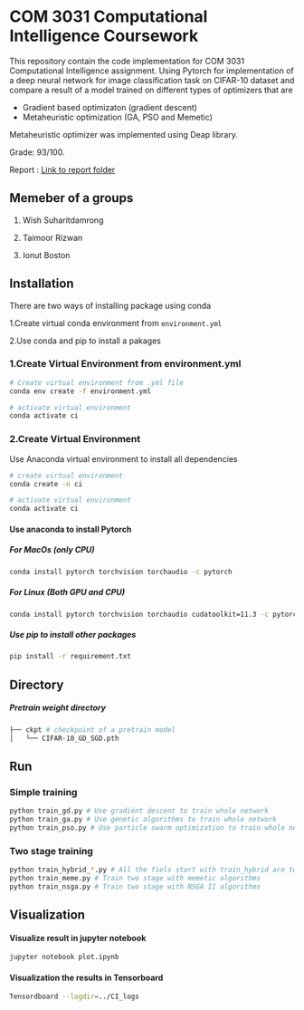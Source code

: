 # COM 3031 Computational Intelligence Coursework 

This repository contain the code implementation for COM 3031 Computational Intelligence assignment.
Using Pytorch for implementation of a deep neural network for image classification task on CIFAR-10 dataset
and compare a result of a model trained on different types of optimizers that are

- Gradient based optimizaton (gradient descent)
- Metaheuristic optimization (GA, PSO  and Memetic)

Metaheuristic optimizer was implemented using Deap library.

Grade:  93/100.

Report : [Link to report folder](https://github.com/peterwisu/metaheuristic_optimizer/tree/master/report)

## Memeber of a groups

1. Wish Suharitdamrong

2. Taimoor Rizwan

3. Ionut Boston

## Installation

There are two ways of installing package using conda

1.Create virtual conda environment from ```environment.yml ```

2.Use conda and  pip to install a pakages


### 1.Create Virtual Environment from environment.yml

```bash
# Create virtual environment from .yml file
conda env create -f environment.yml

# activate virtual environment
conda activate ci 
```

### 2.Create Virtual Environment

Use Anaconda virtual environment to install all dependencies

```bash
# create virtual environment
conda create -n ci 

# activate virtual environment
conda activate ci 
```
#### Use anaconda to install Pytorch

##### For MacOs (only CPU)
```bash
conda install pytorch torchvision torchaudio -c pytorch
```
##### For Linux (Both GPU and CPU)
```bash
conda install pytorch torchvision torchaudio cudatoolkit=11.3 -c pytorch
```

##### Use pip to install other packages

```bash
pip install -r requirement.txt
```

## Directory

##### Pretrain weight directory
```bash
├── ckpt # checkpoint of a pretrain model
│   └── CIFAR-10_GD_SGD.pth
```

## Run

### Simple training

```bash
python train_gd.py # Use gradient descent to train whole network
python train_ga.py # Use genetic algorithms to train whole network
python train_pso.py # Use particle swarm optimization to train whole network
```


### Two stage training 



```bash
python train_hybrid_*.py # All the fiels start with train_hybrid are two stage training
python train_meme.py # Train two stage with memetic algorithms
python train_nsga.py # Train two stage with NSGA II algorithms
```

## Visualization

#### Visualize result in jupyter notebook
```bash
jupyter notebook plot.ipynb
```

#### Visualization the results in Tensorboard
```bash
Tensordboard --logdir=../CI_logs 
```
